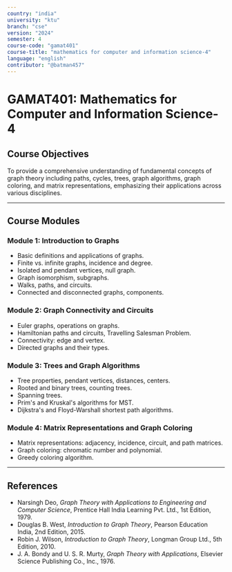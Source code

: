 ```yaml
---
country: "india"
university: "ktu"
branch: "cse"
version: "2024"
semester: 4
course-code: "gamat401"
course-title: "mathematics for computer and information science-4"
language: "english"
contributor: "@batman457"
---
```


# GAMAT401: Mathematics for Computer and Information Science-4

## Course Objectives
To provide a comprehensive understanding of fundamental concepts of graph theory including paths, cycles, trees, graph algorithms, graph coloring, and matrix representations, emphasizing their applications across various disciplines.

---

## Course Modules

### Module 1: Introduction to Graphs
- Basic definitions and applications of graphs.
- Finite vs. infinite graphs, incidence and degree.
- Isolated and pendant vertices, null graph.
- Graph isomorphism, subgraphs.
- Walks, paths, and circuits.
- Connected and disconnected graphs, components.  

### Module 2: Graph Connectivity and Circuits
- Euler graphs, operations on graphs.
- Hamiltonian paths and circuits, Travelling Salesman Problem.
- Connectivity: edge and vertex.
- Directed graphs and their types.  

### Module 3: Trees and Graph Algorithms
- Tree properties, pendant vertices, distances, centers.
- Rooted and binary trees, counting trees.
- Spanning trees.
- Prim's and Kruskal's algorithms for MST.
- Dijkstra's and Floyd-Warshall shortest path algorithms.  

### Module 4: Matrix Representations and Graph Coloring
- Matrix representations: adjacency, incidence, circuit, and path matrices.
- Graph coloring: chromatic number and polynomial.
- Greedy coloring algorithm.  

---

## References
- Narsingh Deo, *Graph Theory with Applications to Engineering and Computer Science*, Prentice Hall India Learning Pvt. Ltd., 1st Edition, 1979.  
- Douglas B. West, *Introduction to Graph Theory*, Pearson Education India, 2nd Edition, 2015.  
- Robin J. Wilson, *Introduction to Graph Theory*, Longman Group Ltd., 5th Edition, 2010.  
- J. A. Bondy and U. S. R. Murty, *Graph Theory with Applications*, Elsevier Science Publishing Co., Inc., 1976.

